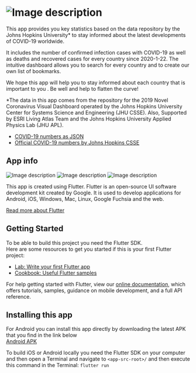 # ![Image description](/readme-resources/AppIcon.png)

This app provides you key statistics based on the data repository by the Johns Hopkins University\* to stay informed about the latest developments of COVID-19 worldwide.

It includes the number of confirmed infection cases with COVID-19 as well as deaths and recovered cases for every country since 2020-1-22. The intuitive dashboard allows you to search for every country and to create our own list of bookmarks.

We hope this app will help you to stay informed about each country that is important to you .
Be well and help to flatten the curve!

\*The data in this app comes from the repository for the 2019 Novel Coronavirus Visual Dashboard operated by the Johns Hopkins University Center for Systems Science and Engineering (JHU CSSE). Also, Supported by ESRI Living Atlas Team and the Johns Hopkins University Applied Physics Lab (JHU APL).

- [COVID-19 numbers as JSON](https://github.com/pomber/covid19)
- [Official COVID-19 numbers by Johns Hopkins CSSE](https://github.com/CSSEGISandData/COVID-19)

## App info

![Image description](/readme-resources/iPhone_Xs_Max_1.png)
![Image description](/readme-resources/iPhone_Xs_Max_2.png)
![Image description](/readme-resources/iPhone_Xs_Max_3.png)

This app is created using Flutter. Flutter is an open-source UI software development kit created by Google. It is used to develop applications for Android, iOS, Windows, Mac, Linux, Google Fuchsia and the web.

[Read more about Flutter](https://flutter.dev/)

## Getting Started

To be able to build this project you need the Flutter SDK.  
Here are some resources to get you started if this is your first Flutter project:

- [Lab: Write your first Flutter app](https://flutter.dev/docs/get-started/codelab)
- [Cookbook: Useful Flutter samples](https://flutter.dev/docs/cookbook)

For help getting started with Flutter, view our
[online documentation](https://flutter.dev/docs), which offers tutorials,
samples, guidance on mobile development, and a full API reference.

## Installing this app

For Android you can install this app directly by downloading the latest APK that you find in the link below  
[Android APK](https://github.com/robert-northmind/Corona-Virus-Numbers/releases)

To build iOS or Android locally you need the Flutter SDK on your computer and then open a Terminal and navigate to `<app-src-root>/` and then execute this command in the Terminal: `flutter run`
